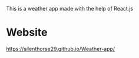 This is a weather app made with the help of React.js

# Website

https://silenthorse29.github.io/Weather-app/
